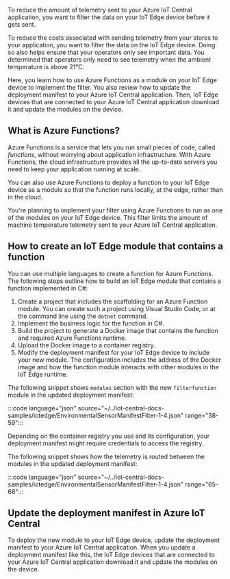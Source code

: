 To reduce the amount of telemetry sent to your Azure IoT Central application, you want to filter the data on your IoT Edge device before it gets sent.

To reduce the costs associated with sending telemetry from your stores to your application, you want to filter the data on the IoT Edge device. Doing so also helps ensure that your operators only see important data. You determined that operators only need to see telemetry when the ambient temperature is above 21&deg;C.

Here, you learn how to use Azure Functions as a module on your IoT Edge device to implement the filter. You also review how to update the deployment manifest to your Azure IoT Central application. Then, IoT Edge devices that are connected to your Azure IoT Central application download it and update the modules on the device.

## What is Azure Functions?

Azure Functions is a service that lets you run small pieces of code, called _functions_, without worrying about application infrastructure. With Azure Functions, the cloud infrastructure provides all the up-to-date servers you need to keep your application running at scale.

You can also use Azure Functions to deploy a function to your IoT Edge device as a module so that the function runs locally, at the edge, rather than in the cloud.

You're planning to implement your filter using Azure Functions to run as one of the modules on your IoT Edge device. This filter limits the amount of machine temperature telemetry sent to your Azure IoT Central application.

## How to create an IoT Edge module that contains a function

You can use multiple languages to create a function for Azure Functions. The following steps outline how to build an IoT Edge module that contains a function implemented in C#:

1. Create a project that includes the scaffolding for an Azure Function module. You can create such a project using Visual Studio Code, or at the command line using the `dotnet` command.
1. Implement the business logic for the function in C#.
1. Build the project to generate a Docker image that contains the function and required Azure Functions runtime.
1. Upload the Docker image to a container registry.
1. Modify the deployment manifest for your IoT Edge device to include your new module. The configuration includes the address of the Docker image and how the function module interacts with other modules in the IoT Edge runtime.

The following snippet shows `modules` section with the new `filterfunction` module in the updated deployment manifest:

:::code language="json" source="~/../iot-central-docs-samples/iotedge/EnvironmentalSensorManifestFilter-1-4.json" range="38-59":::

Depending on the container registry you use and its configuration, your deployment manifest might require credentials to access the registry.

The following snippet shows how the telemetry is routed between the modules in the updated deployment manifest:

:::code language="json" source="~/../iot-central-docs-samples/iotedge/EnvironmentalSensorManifestFilter-1-4.json" range="65-68":::

## Update the deployment manifest in Azure IoT Central

To deploy the new module to your IoT Edge device, update the deployment manifest to your Azure IoT Central application. When you update a deployment manifest like this, the IoT Edge devices that are connected to your Azure IoT Central application download it and update the modules on the device.

